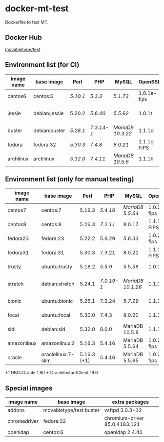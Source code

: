 # docker-mt-test
Dockerfile to test MT.

## Docker Hub

[movabletype/test](https://hub.docker.com/r/movabletype/test)

## Environment list (for CI)

|image name|base image|Perl|PHP|MySQL|OpenSSL|End of Life|
|-|-|-|-|-|-|-|
|centos6|centos:6|*5.10.1*|*5.3.3*|*5.1.73*|1.0.1e-fips|2020-11|
|jessie|debian:jessie|5.20.2|*5.6.40*|*5.5.62*|1.0.1t|2020-06 (LTS)|
|buster|debian:buster|*5.28.1*|*7.3.14-1*|*MariaDB 10.3.22*|1.1.1d|2022-01|
|fedora|fedora:32|*5.30.3*|7.4.8|*8.0.21*|1.1.1g FIPS|-|
|archlinux|archlinux|*5.32.0*|*7.4.11*|*MariaDB 10.5.6*|1.1.1h|-|

## Environment list (only for manual testing)

|image name|base image|Perl|PHP|MySQL|OpenSSL|End of Life|
|-|-|-|-|-|-|-|
|centos7|centos:7|5.16.3|*5.4.16*|*MariaDB 5.5.64*|1.0.2k-fips|2024-06|
|centos8|centos:8|5.26.3|*7.2.11*|8.0.17|1.1.1c FIPS|2029-03|
|fedora23|fedora:23|5.22.2|5.6.29|*5.6.33*|1.0.2j-fips|2016-12|
|fedora31|fedora:31|5.30.3|7.3.21|8.0.21|1.1.1g FIPS|-|
|trusty|ubuntu:trusty|5.18.2|*5.5.9*|5.5.58|1.0.1f|2019-04|
|stretch|debian:stretch|5.24.1|*7.0.19-1*|*MariaDB 10.1.26*|1.1.0l|2022-01 (LTS)|
|bionic|ubuntu:bionic|5.26.1|7.2.24|*5.7.29*|1.1.1|2023-04|
|focal|ubuntu:focal|5.30.0|7.4.3|8.0.20|1.1.1f|2025-04|
|sidl|debian:sid|5.32.0|8.0.0|MariaDB 10.5.8|1.1.1i|-|
|amazonlinux|amazonlinux:2|5.16.3|5.4.16|MariaDB 5.5.64|1.0.2k-fips|-|
|oracle|oraclelinux:7-slim|5.16.3 (\*1)|5.4.16|MariaDB 5.5.65|1.0.2k-fips|-|

\*1 DBD::Oracle 1.80 + OracleInstantClient 19.6

## Special images

|image name|base image|extra packages|
|-|-|-|
|addons|movabletype/test:buster|vsftpd 3.0.3-12|
|chromedriver|fedora:32|chromium-driver 85.0.4183.121|
|openldap|centos:6|openldap 2.4.40|
